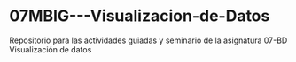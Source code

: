 # 07MBIG---Visualizacion-de-Datos
Repositorio para las actividades guiadas y seminario de la asignatura 07-BD Visualización de datos
